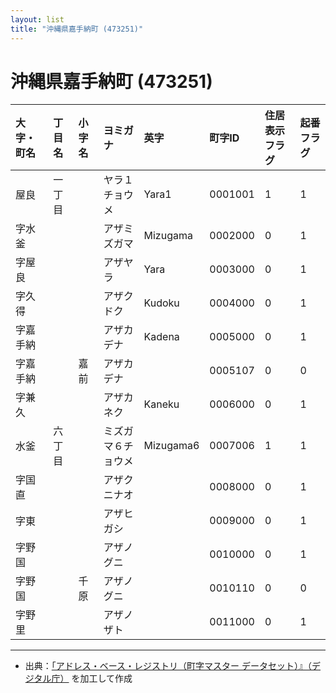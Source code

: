 ```yaml
---
layout: list
title: "沖縄県嘉手納町 (473251)"
---
```


# 沖縄県嘉手納町 (473251)

| 大字・町名 | 丁目名 | 小字名 | ヨミガナ | 英字 | 町字ID | 住居表示フラグ | 起番フラグ |
|:---|:---|:---|:---|:---|:---|:---|:---|
| 屋良 | 一丁目 |  | ヤラ１チョウメ | Yara1 | 0001001 | 1 | 1 |
| 字水釜 |  |  | アザミズガマ | Mizugama | 0002000 | 0 | 1 |
| 字屋良 |  |  | アザヤラ | Yara | 0003000 | 0 | 1 |
| 字久得 |  |  | アザクドク | Kudoku | 0004000 | 0 | 1 |
| 字嘉手納 |  |  | アザカデナ | Kadena | 0005000 | 0 | 1 |
| 字嘉手納 |  | 嘉前 | アザカデナ |  | 0005107 | 0 | 0 |
| 字兼久 |  |  | アザカネク | Kaneku | 0006000 | 0 | 1 |
| 水釜 | 六丁目 |  | ミズガマ６チョウメ | Mizugama6 | 0007006 | 1 | 1 |
| 字国直 |  |  | アザクニナオ |  | 0008000 | 0 | 1 |
| 字東 |  |  | アザヒガシ |  | 0009000 | 0 | 1 |
| 字野国 |  |  | アザノグニ |  | 0010000 | 0 | 1 |
| 字野国 |  | 千原 | アザノグニ |  | 0010110 | 0 | 0 |
| 字野里 |  |  | アザノザト |  | 0011000 | 0 | 1 |

---

- 出典：[「アドレス・ベース・レジストリ（町字マスター データセット）』（デジタル庁）](https://www.digital.go.jp/policies/base_registry_address/) を加工して作成